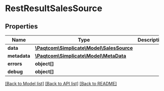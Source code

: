 # RestResultSalesSource

## Properties

 Name         | Type                                                    | Description | Notes      
--------------|---------------------------------------------------------|-------------|------------
 **data**     | [**\Paqtcom\Simplicate\Model\SalesSource**](SalesSource.md) |             | [optional] 
 **metadata** | [**\Paqtcom\Simplicate\Model\MetaData**](MetaData.md)       |             | [optional] 
 **errors**   | **object[]**                                            |             | [optional] 
 **debug**    | **object[]**                                            |             | [optional] 

[[Back to Model list]](../README.md#documentation-for-models) [[Back to API list]](../README.md#documentation-for-api-endpoints) [[Back to README]](../README.md)


